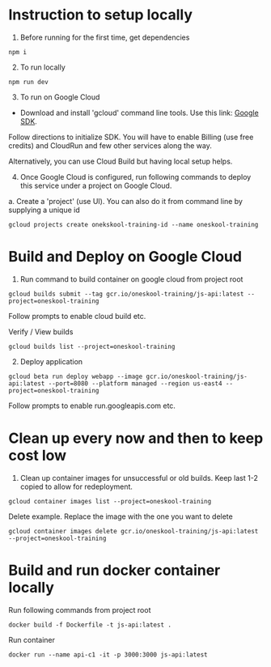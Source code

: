 # Instruction to setup locally

1. Before running for the first time, get dependencies

```
npm i
```

2. To run locally

```
npm run dev
```

3. To run on Google Cloud

- Download and install 'gcloud' command line tools. Use this link: [Google SDK](https://cloud.google.com/sdk/docs/quickstart).

Follow directions to initialize SDK. You will have to enable Billing (use free credits) and CloudRun and few other services along the way.

Alternatively, you can use Cloud Build but having local setup helps.

4. Once Google Cloud is configured, run following commands to deploy this service under a project on Google Cloud.

a. Create a 'project' (use UI). You can also do it from command line by supplying a unique id

```
gcloud projects create onekskool-training-id --name oneskool-training
```

# Build and Deploy on Google Cloud

1. Run command to build container on google cloud from project root

```
gcloud builds submit --tag gcr.io/oneskool-training/js-api:latest --project=oneskool-training
```

Follow prompts to enable cloud build etc.

Verify / View builds

```
gcloud builds list --project=oneskool-training
```

2. Deploy application

```
gcloud beta run deploy webapp --image gcr.io/oneskool-training/js-api:latest --port=8080 --platform managed --region us-east4 --project=oneskool-training
```

Follow prompts to enable run.googleapis.com etc.

# Clean up every now and then to keep cost low

1. Clean up container images for unsuccessful or old builds. Keep last 1-2 copied to allow for redeployment.

```
gcloud container images list --project=oneskool-training
```

Delete example. Replace the image with the one you want to delete

```
gcloud container images delete gcr.io/oneskool-training/js-api:latest --project=oneskool-training
```

# Build and run docker container locally
Run following commands from project root

```
docker build -f Dockerfile -t js-api:latest .
```

Run container

```
docker run --name api-c1 -it -p 3000:3000 js-api:latest
```
